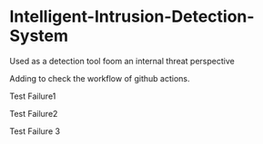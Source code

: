 # Intelligent-Intrusion-Detection-System

Used as a detection tool foom an internal threat perspective

Adding to check the workflow of github actions.

Test Failure1

Test Failure2

Test Failure 3
